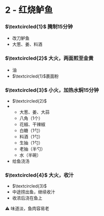 # 2 - 红烧鲈鱼

### $\textcircled{1}$ 腌制15分钟
- 改刀鲈鱼
- 大葱、姜、料酒

### $\textcircled{2}$ 大火，两面煎至金黄
- 油
- $\textcircled{1}$裹面粉

### $\textcircled{3}$ 小火，加热水焖15分钟
- $\textcircled{2}$
- - 大葱、姜、大蒜
  - 八角（1个）
  - 花椒、干辣椒
  - 白糖（1勺）
  - 料酒（1勺）
  - 生抽（1勺）
  - 老抽（半勺）
  - 水（半碗）
- 给鱼浇汤

### $\textcircled{4}$ 大火，收汁
- $\textcircled{3}$
- 中途捞出鱼，继续收汁
- 收浓后浇在鱼上

⚠️ 味道淡，鱼肉容易老